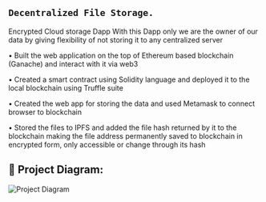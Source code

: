 ## ``` Decentralized File Storage. ```
Encrypted Cloud storage Dapp
With this Dapp only we are the owner of our data by giving flexibility of not storing it to any centralized server

• Built the web application on the top of Ethereum based blockchain (Ganache) and interact with it via web3

• Created a smart contract using Solidity language and deployed it to the local blockchain using Truffle suite

• Created the web app for storing the data and used Metamask to connect browser to blockchain

• Stored the files to IPFS and added the file hash returned by it to the blockchain making the file address
 permanently saved to blockchain in encrypted form, only accessible or change through its hash

## 🔧 Project Diagram:
![Project Diagram](https://i.gyazo.com/2738ea6743a40036756b1b5714ab9fa8.png)
